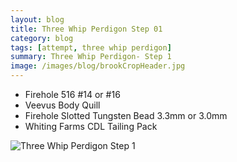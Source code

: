 ```yaml
---
layout: blog
title: Three Whip Perdigon Step 01
category: blog
tags: [attempt, three whip perdigon]  
summary: Three Whip Perdigon- Step 1
image: /images/blog/brookCropHeader.jpg
---
```

* Firehole 516 #14 or #16
* Veevus Body Quill
* Firehole Slotted Tungsten Bead 3.3mm or 3.0mm
* Whiting Farms CDL Tailing Pack

![Three Whip Perdigon Step 1](https://effectiveflybox.github.io/images/posts/2024-02-09-threeWhipPerdigonStep01.jpg "Three Whip Perdigon Step 01")